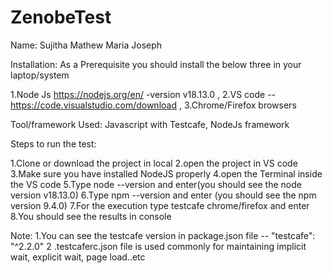 # ZenobeTest
Name: Sujitha Mathew Maria Joseph

Installation: As a Prerequisite you should install the below three in your laptop/system

1.Node Js https://nodejs.org/en/ -version v18.13.0 , 2.VS code -- https://code.visualstudio.com/download , 3.Chrome/Firefox browsers

Tool/framework Used: Javascript with Testcafe, NodeJs framework

Steps to run the test:

1.Clone or download the project in local 2.open the project in VS code 3.Make sure you have installed NodeJS properly 4.open the Terminal inside the VS code 5.Type node --version and enter(you should see the node version v18.13.0) 6.Type npm --version and enter (you should see the npm version 9.4.0) 7.For the execution type testcafe chrome/firefox and enter 8.You should see the results in console

Note: 1.You can see the testcafe version in package.json file -- "testcafe": "^2.2.0" 2 .testcaferc.json file is used commonly for maintaining implicit wait, explicit wait, page load..etc
